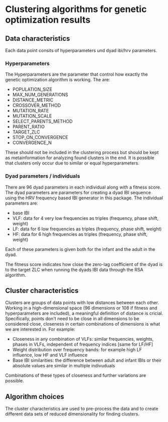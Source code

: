 # Clustering algorithms for genetic optimization results

## Data characteristics

Each data point consits of hyperparameters und dyad ibi/hrv parameters.

### Hyperparameters

The Hyperparameters are the parameter that control how exactly the genetic optimization algorithm is working. The are:   

- POPULATION_SIZE
- MAX_NUM_GENERATIONS
- DISTANCE_METRIC
- CROSSOVER_METHOD
- MUTATION_RATE
- MUTATION_SCALE
- SELECT_PARENTS_METHOD
- PARENT_RATIO
- TARGET_ZLC
- STOP_ON_CONVERGENCE
- CONVERGENCE_N

These should not be included in the clustering process but should be kept as metainformation for analyzing found clusters in the end. It is possible that clusters only occur due to similar or equal hyperparameters.

### Dyad parameters / individuals

There are 96 dyad parameters in each individual along with a fitness score. The dyad parameters are parameters for creating a dyad IBI sequence using the HRV frequency based IBI generator in this package. The individual parameters are:

- base IBI
- VLF: data for 4 very low frequencies as triples (frequency, phase shift, weight)
- LF: data for 6 low frequencies as triples (frequency, phase shift, weight)
- HF: data for 6 high frequencies as triples (frequency, phase shift, weight)

Each of these parameters is given both for the infant and the adult in the dyad.

The fitness score indicates how close the zero-lag coefficient of the dyad is to the target ZLC when running the dyads IBI data through the RSA algorithm.

## Cluster characteristics

Clusters are groups of data points with low distances between each other. Working in a high-dimensional space (96 dimensions or 108 if fitness and hyperparameters are included), a meaningful definition of distance is cricial. Specifically, points don't need to be close in all dimensions to be considered close, closeness in certain combinations of dimensions is what we are interested in. For example:

- Closeness in any combination of VLFs: similar frequencies, weights, phases in VLFs, independent of frequency indices [same for LF/HF]
- Weight distribution over frequency bands: for example high LF influence, low HF and VLF influence
- Base IBI similarities: the difference between adult and infant IBIs or their absolute values are similar in multiple indivuduals

Combinations of these types of closeness and further variations are possible.

## Algorithm choices

The cluster characteristics are used to pre-process the data and to create different data sets of reduced dimensionality for finding clusters.